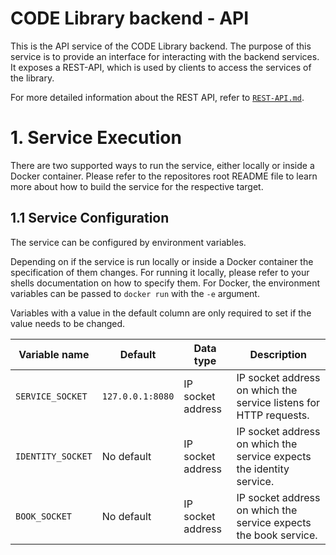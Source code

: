 # CODE Library backend - API

This is the API service of the CODE Library backend.
The purpose of this service is to provide an interface for interacting with the backend services.
It exposes a REST-API, which is used by clients to access the services of the library.

For more detailed information about the REST API, refer to [`REST-API.md`](./REST-API.md).

# 1. Service Execution

There are two supported ways to run the service, either locally or inside a Docker container.
Please refer to the repositores root README file to learn more about how to build the service for the respective target.

## 1.1 Service Configuration

The service can be configured by environment variables.

Depending on if the service is run locally or inside a Docker container the specification of them changes.
For running it locally, please refer to your shells documentation on how to specify them.
For Docker, the environment variables can be passed to `docker run` with the `-e` argument.

Variables with a value in the default column are only required to set if the value needs to be changed.

| Variable name     | Default          | Data type         | Description                                                          |
| ----------------- | ---------------- | ----------------- | -------------------------------------------------------------------- |
| `SERVICE_SOCKET`  | `127.0.0.1:8080` | IP socket address | IP socket address on which the service listens for HTTP requests.    |
| `IDENTITY_SOCKET` | No default       | IP socket address | IP socket address on which the service expects the identity service. |
| `BOOK_SOCKET`     | No default       | IP socket address | IP socket address on which the service expects the book service.     |

